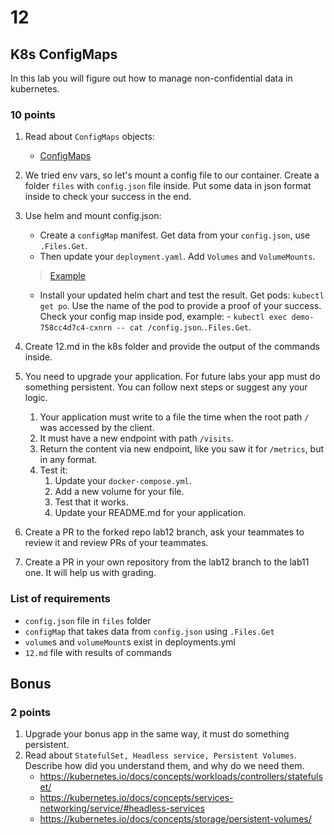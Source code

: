 # 12

## K8s ConfigMaps

In this lab you will figure out how to manage non-confidential data in kubernetes.

### 10 points

1. Read about `ConfigMaps` objects:
    * [ConfigMaps](https://kubernetes.io/docs/concepts/configuration/configmap/)

2. We tried env vars, so let's mount a config file to our container. Create a folder `files` with `config.json`
   file inside. Put some data in json format inside to check your success in the end.

3. Use helm and mount config.json:

    * Create a `configMap` manifest. Get data from your `config.json`, use `.Files.Get`.
    * Then update your `deployment.yaml`. Add `Volumes` and `VolumeMounts`.
    > [Example](https://carlos.mendible.com/2019/02/10/kubernetes-mount-file-pod-with-configmap/)
    * Install your updated helm chart and test the result. Get pods: `kubectl get po`. Use the name of the pod to provide a proof of your success. Check your config map inside pod, example: - `kubectl exec demo-758cc4d7c4-cxnrn -- cat /config.json`.`.Files.Get`.

4. Create 12.md in the k8s folder and provide the output of the commands inside.

5. You need to upgrade your application. For future labs your app must do something persistent. You can follow next steps or suggest any your logic.

    1. Your application must write to a file the time when the root path `/` was accessed by the client.
    2. It must have a new endpoint with path `/visits`.
    3. Return the content via new endpoint, like you saw it for `/metrics`, but in any format.
    4. Test it:
        1. Update your `docker-compose.yml`.
        2. Add a new volume for your file.
        3. Test that it works.
        4. Update your README.md for your application.

6. Create a PR to the forked repo lab12 branch, ask your teammates to review it and review PRs of your teammates.

7. Create a PR in your own repository from the lab12 branch to the lab11 one. It will help us with grading.

### List of requirements

* `config.json` file in `files` folder
* `configMap` that takes data from `config.json` using `.Files.Get`
* `volume`s and `volumeMount`s exist in deployments.yml
* `12.md` file with results of commands

## Bonus

### 2 points

1. Upgrade your bonus app in the same way, it must do something persistent.
2. Read about `StatefulSet, Headless service, Persistent Volumes`. Describe how did you understand them, and why do we
   need them.
    * https://kubernetes.io/docs/concepts/workloads/controllers/statefulset/
    * https://kubernetes.io/docs/concepts/services-networking/service/#headless-services
    * https://kubernetes.io/docs/concepts/storage/persistent-volumes/
